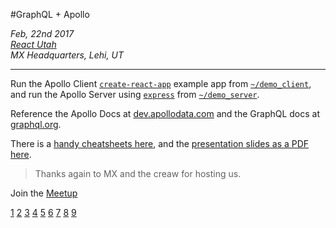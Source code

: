 #GraphQL + Apollo

_Feb, 22nd 2017_<br />
_[React Utah](1)_<br />
_MX Headquarters, Lehi, UT_
***

Run the Apollo Client [`create-react-app`](2) example app from [`~/demo_client`](3), and run the Apollo Server using [`express`](4) from [`~/demo_server`](5).

Reference the Apollo Docs at [dev.apollodata.com](6) and the GraphQL docs at [graphql.org](7).

There is a [handy cheatsheets here](8), and the [presentation slides as a PDF here](9).

> Thanks again to MX and the creaw for hosting us. 

Join the [Meetup](https://www.meetup.com/ReactJS-Utah/)

[1](https://www.meetup.com/ReactJS-Utah/events/237527894/)
[2](https://github.com/facebookincubator/create-react-app)
[3](../demo_client/)
[4](https://github.com/expressjs/express)
[5](../demo_server)
[6](http://dev.apollodata.com/)
[7](http://graphql.org/learn/)
[8](../resources/graphql-shorthand-notation-cheat-sheet.pdf)
[9](../resources/keynote.pdf)